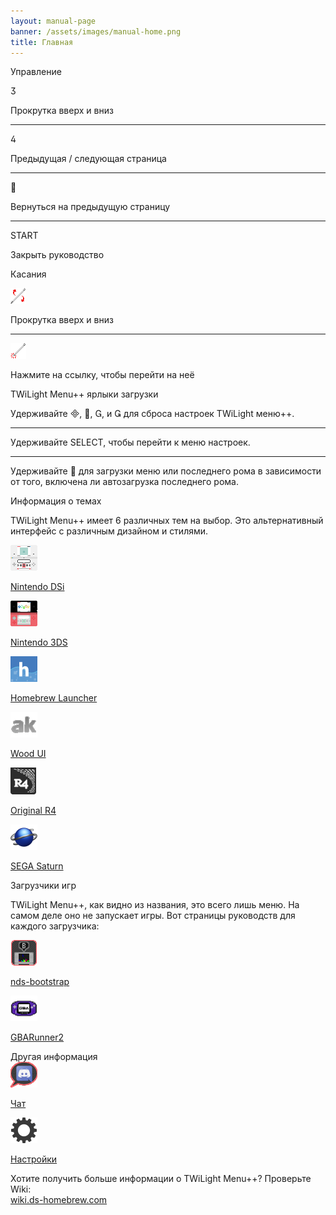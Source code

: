 ```yaml
---
layout: manual-page
banner: /assets/images/manual-home.png
title: Главная
---
```


<div class="section-title">Управление</div>
<div class="section-body">
    <div class="button-action-group">
        <p class="button-action button">&#xE07D;</p>
        <p class="button-action-text">Прокрутка вверх и вниз</p>
    </div>
    <hr>
    <div class="button-action-group">
        <p class="button-action button">&#xE07E;</p>
        <p class="button-action-text">Предыдущая / следующая страница</p>
    </div>
    <hr>
    <div class="button-action-group">
        <p class="button-action button">&#xE001;</p>
        <p class="button-action-text">Вернуться на предыдущую страницу</p>
    </div>
    <hr>
    <div class="button-action-group">
        <p class="button-action">START</p>
        <p class="button-action-text">Закрыть руководство</p>
    </div>
</div>

<div class="section-title">Касания</div>
<div class="section-body">
    <div class="button-action-group">
        <p class="button-action"><img src="/assets/images/up-down.png" alt="Прокрутка вверх/вниз на сенсорном экране"></p>
        <p class="button-action-text">Прокрутка вверх и вниз</p>
    </div>
    <hr>
    <div class="button-action-group">
        <p class="button-action"><img src="/assets/images/tap.png" alt="Коснитесь сенсорного экрана"></p>
        <p class="button-action-text">Нажмите на ссылку, чтобы перейти на неё</p>
    </div>
</div>

<div class="section-title">TWiLight Menu++ ярлыки загрузки</div>
<div class="section-body">
    <p>
        Удерживайте &#xE000;, &#xE001;, &#xE002;, и &#xE003; для сброса настроек TWiLight меню++.
    </p>
    <hr>
    <p>
        Удерживайте SELECT, чтобы перейти к меню настроек.
    </p>
    <hr>
    <p>
        Удерживайте &#xE001; для загрузки меню или последнего рома в зависимости от того, включена ли автозагрузка последнего рома.
    </p>
</div>

<div class="section-title">Информация о темах</div>
<div class="section-body">
    <p class="mb-2">TWiLight Menu++ имеет 6 различных тем на выбор. Это альтернативный интерфейс с различным дизайном и стилями.</p>
    <div class="grid-container-3">
        <div class="grid-item">
            <img src="/assets/images/dsicon.png">
            <p>
                <a href="theme1-dsi">Nintendo DSi</a>
            </p>
        </div>
        <div class="grid-item">
            <img src="/assets/images/3dsicon.png">
            <p>
                <a href="theme2-3ds">Nintendo 3DS</a>
            </p>
        </div>
        <div class="grid-item">
            <img src="/assets/images/hblicon.png">
            <p>
                <a href="theme6-hbl">Homebrew Launcher</a>
            </p>
        </div>
        <div class="grid-item">
            <img src="/assets/images/akicon.png">
            <p>
                <a href="theme4-acekard">Wood UI</a>
            </p>
        </div>
        <div class="grid-item">
            <img src="/assets/images/r4icon.png">
            <p>
                <a href="theme3-r4">Original R4</a>
            </p>
        </div>
        <div class="grid-item">
            <img src="/assets/images/saturn-logo.png">
            <p>
                <a href="theme5-saturn">SEGA Saturn</a>
            </p>
        </div>
    </div>
</div>

<div class="section-title">Загрузчики игр</div>
<div class="section-body">
    <p class="mb-2">TWiLight Menu++, как видно из названия, это всего лишь меню. На самом деле оно не запускает игры. Вот страницы руководств для каждого загрузчика:</p>
    <div class="grid-container-2">
        <div class="grid-item">
            <img src="/assets/images/ndsbicon.png">
            <p>
                <a href="nds-bootstrap">nds-bootstrap</a>
            </p>
        </div>
        <div class="grid-item">
            <img src="/assets/images/gbaicon.png">
            <p>
                <a href="gbarunner2">GBARunner2</a>
            </p>
        </div>
    </div>
</div>

<div class="section-title">Другая информация</div>
<div class="section-body">
    <div class="grid-container-2 mb-2">
        <div class="grid-item">
            <img src="/assets/images/chaticon.png">
            <p>
                <a href="chat">Чат</a>
            </p>
        </div>
        <div class="grid-item">
            <img src="/assets/images/settingsicon.png">
            <p>
                <a href="settings">Настройки</a>
            </p>
        </div>
    </div>
    <p>
        Хотите получить больше информации о TWiLight Menu++? Проверьте Wiki:<br><a href="https://wiki.ds-homebrew.com">wiki.ds-homebrew.com</a>
    </p>
</div>
